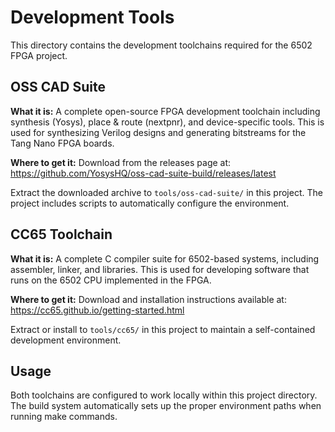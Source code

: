 # Development Tools

This directory contains the development toolchains required for the 6502 FPGA project.

## OSS CAD Suite

**What it is:** A complete open-source FPGA development toolchain including synthesis (Yosys), place & route (nextpnr), and device-specific tools. This is used for synthesizing Verilog designs and generating bitstreams for the Tang Nano FPGA boards.

**Where to get it:** Download from the releases page at:
https://github.com/YosysHQ/oss-cad-suite-build/releases/latest

Extract the downloaded archive to `tools/oss-cad-suite/` in this project. The project includes scripts to automatically configure the environment.

## CC65 Toolchain

**What it is:** A complete C compiler suite for 6502-based systems, including assembler, linker, and libraries. This is used for developing software that runs on the 6502 CPU implemented in the FPGA.

**Where to get it:** Download and installation instructions available at:
https://cc65.github.io/getting-started.html

Extract or install to `tools/cc65/` in this project to maintain a self-contained development environment.

## Usage

Both toolchains are configured to work locally within this project directory. The build system automatically sets up the proper environment paths when running make commands.
